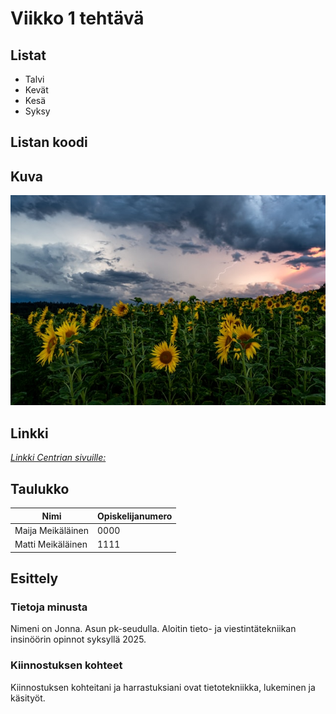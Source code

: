 # **Viikko 1 tehtävä**

## Listat

<ul>
  <li>Talvi</li>
  <li>Kevät</li>
  <li>Kesä</li>
  <li>Syksy</li>
</ul>

## Listan koodi

## Kuva

![Auringonkukkia](philipp-dusel-t_VkKLO9Fqo-unsplash.jpg)

## Linkki

[*Linkki Centrian sivuille:*](https://net.centria.fi)

## Taulukko

| Nimi | Opiskelijanumero |
| ----------- | ----------- |
| Maija Meikäläinen | 0000 |
| Matti Meikäläinen | 1111 |

## Esittely

### Tietoja minusta

Nimeni on Jonna. Asun pk-seudulla. Aloitin tieto- ja viestintätekniikan insinöörin opinnot syksyllä 2025.


### Kiinnostuksen kohteet

Kiinnostuksen kohteitani ja harrastuksiani ovat tietotekniikka, lukeminen ja käsityöt.